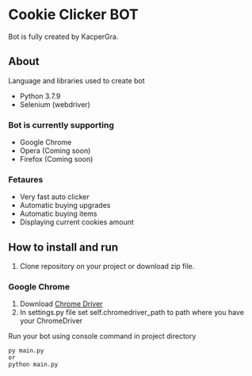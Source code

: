 # Cookie Clicker BOT
Bot is fully created by KacperGra.

## About
Language and libraries used to create bot
- Python 3.7.9
- Selenium (webdriver)

### Bot is currently supporting
- Google Chrome
- Opera (Coming soon)
- Firefox (Coming soon)

### Fetaures
- Very fast auto clicker
- Automatic buying upgrades
- Automatic buying items
- Displaying current cookies amount

## How to install and run
1. Clone repository on your project or download zip file.

### Google Chrome 
1. Download [Chrome Driver](https://chromedriver.chromium.org)
2. In settings.py file set self.chromedriver_path to path where you have your ChromeDriver

Run your bot using console command in project directory
```
py main.py
or 
python main.py
```

